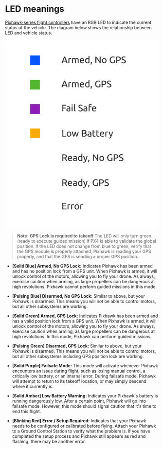 # LED meanings

[Pixhawk-series flight controllers](../flight_controller/pixhawk_series.md) have an RGB LED to indicate the current status of the vehicle. The diagram below shows the relationship between LED and vehicle status.

![LED meanings](../../images/led_meanings.gif)

> **Note:** **GPS Lock is required to takeoff** 
The LED will only turn green (ready to execute guided mission) if PX4 is able to validate the global position. If the LED does not change from blue to green, verify that the GPS module is properly attached, Pixhawk is reading your GPS properly, and that the GPS is sending a proper GPS position.
    

* **[Solid Blue] Armed, No GPS Lock:** Indicates Pixhawk has been armed and has no position lock from a GPS unit.
When Pixhawk is armed, it will unlock control of the motors, allowing you to fly your drone.
As always, exercise caution when arming, as large propellers can be dangerous at high revolutions.
Pixhawk cannot perform guided missions in this mode.

* **[Pulsing Blue] Disarmed, No GPS Lock:** Similar to above, but your Pixhawk is disarmed.
This means you will not be able to control motors, but all other subsystems are working.

* **[Solid Green] Armed, GPS Lock:** Indicates Pixhawk has been armed and has a valid position lock from a GPS unit.
When Pixhawk is armed, it will unlock control of the motors, allowing you to fly your drone.
As always, exercise caution when arming, as large propellers can be dangerous at high revolutions.
In this mode, Pixhawk can perform guided missions.

* **[Pulsing Green] Disarmed, GPS Lock:** Similar to above, but your Pixhawk is disarmed.
This means you will not be able to control motors, but all other subsystems including GPS position lock are working.

* **[Solid Purple] Failsafe Mode:** This mode will activate whenever Pixhawk encounters an issue during flight,
such as losing manual control, a critically low battery, or an internal error.
During failsafe mode, Pixhawk will attempt to return to its takeoff location, or may simply descend where it currently is.

* **[Solid Amber] Low Battery Warning:** Indicates your Pixhawk's battery is running dangerously low.
After a certain point, Pixhawk will go into failsafe mode. However, this mode should signal caution that it's time to end
this flight.

* **[Blinking Red] Error / Setup Required:** Indicates that your Pixhawk needs to be configured or calibrated before flying.
Attach your Pixhawk to a Ground Control Station to verify what the problem is.
If you have completed the setup process and Pixhawk still appears as red and flashing, there may be another error.

